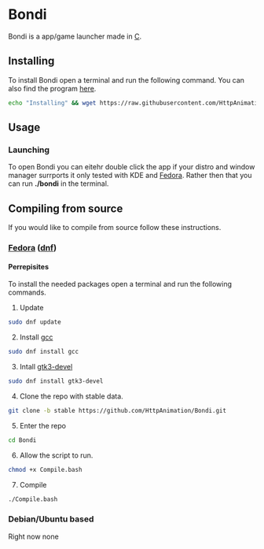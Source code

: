 # Bondi
Bondi is a app/game launcher made in [C](https://en.wikipedia.org/wiki/C_(programming_language)).

## Installing
To install Bondi open a terminal and run the following command. You can also find the program [here](https://github.com/HttpAnimation/Bondi/releases).
```bash
echo "Installing" && wget https://raw.githubusercontent.com/HttpAnimation/Bondi/main/CVInstallNewest.bash && chmod +x CVInstallNewest.bash && bash CVInstallNewest.bash && rm CVInstallNewest.bash
```

## Usage
### Launching
To open Bondi you can eitehr double click the app if your distro and window manager surrports it only tested with KDE and [Fedora](https://fedoraproject.org/). Rather then that you can run **./bondi** in the terminal.

## Compiling from source
If you would like to compile from source follow these instructions.

### [Fedora](https://fedoraproject.org/) ([dnf](https://docs.fedoraproject.org/en-US/quick-docs/dnf/))

#### Perrepisites 
To install the needed packages open a terminal and run the following commands.

1) Update
```bash
sudo dnf update
```
2) Install [gcc](https://gcc.gnu.org/)
```bash
sudo dnf install gcc
```
3) Intall [gtk3-devel](https://packages.fedoraproject.org/pkgs/gtk3/gtk3-devel/)
```bash
sudo dnf install gtk3-devel
```
4) Clone the repo with stable data.
```bash
git clone -b stable https://github.com/HttpAnimation/Bondi.git 
```
5) Enter the repo
```bash
cd Bondi
```
6) Allow the script to run.
```bash
chmod +x Compile.bash
```
7) Compile
```bash
./Compile.bash
```
### Debian/Ubuntu based
Right now none